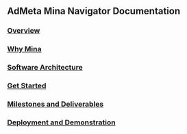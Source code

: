 ## AdMeta Mina Navigator Documentation

### [Overview](./Introduction.md)

### [Why Mina](./DeployInfo.md)

### [Software Architecture](./Architecture.md)

### [Get Started](./Tutorial.md)

### [Milestones and Deliverables](./Milestone.md)

### [Deployment and Demonstration](./DeployInfo.md)
